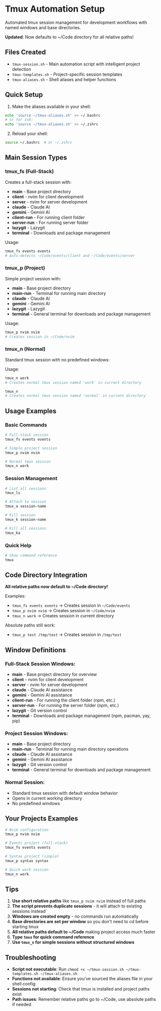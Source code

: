 # Tmux Automation Setup

Automated tmux session management for development workflows with named windows and base directories.

**Updated**: Now defaults to ~/Code directory for all relative paths!

## Files Created

- `tmux-session.sh` - Main automation script with intelligent project detection
- `tmux-templates.sh` - Project-specific session templates
- `tmux-aliases.sh` - Shell aliases and helper functions

## Quick Setup

1. Make the aliases available in your shell:
```bash
echo 'source ~/tmux-aliases.sh' >> ~/.bashrc
# or for zsh:
echo 'source ~/tmux-aliases.sh' >> ~/.zshrc
```

2. Reload your shell:
```bash
source ~/.bashrc  # or ~/.zshrc
```

## Main Session Types

### tmux_fs (Full-Stack)
Creates a full-stack session with:
- **main** - Base project directory
- **client** - nvim for client development
- **server** - nvim for server development
- **claude** - Claude AI
- **gemini** - Gemini AI
- **client-run** - For running client folder
- **server-run** - For running server folder
- **lazygit** - Lazygit
- **terminal** - Downloads and package management

Usage:
```bash
tmux_fs events events
# Auto-detects ~/Code/events/client and ~/Code/events/server
```

### tmux_p (Project)
Simple project session with:
- **main** - Base project directory
- **main-run** - Terminal for running main directory
- **claude** - Claude AI
- **gemini** - Gemini AI
- **lazygit** - Lazygit
- **terminal** - General terminal for downloads and package management

Usage:
```bash
tmux_p nvim nvim
# Creates session in ~/Code/nvim
```

### tmux_n (Normal)
Standard tmux session with no predefined windows:

Usage:
```bash
tmux_n work
# Creates normal tmux session named 'work' in current directory

tmux_n
# Creates normal tmux session named 'normal' in current directory
```

## Usage Examples

### Basic Commands
```bash
# Full-stack session  
tmux_fs events events

# Simple project session
tmux_p nvim nvim

# Normal tmux session
tmux_n work
```

### Session Management
```bash
# List all sessions
tmux_ls

# Attach to session
tmux_a session-name

# Kill session
tmux_k session-name

# Kill all sessions
tmux_ka
```

### Quick Help
```bash
# Show command reference
tmux
```

## Code Directory Integration

**All relative paths now default to ~/Code directory!**

Examples:
- `tmux_fs events events` → Creates session in `~/Code/events`  
- `tmux_p nvim nvim` → Creates session in `~/Code/nvim`
- `tmux_n work` → Creates session in current directory

Absolute paths still work:
- `tmux_p test /tmp/test` → Creates session in `/tmp/test`

## Window Definitions

### Full-Stack Session Windows:
- **main** - Base project directory for overview
- **client** - nvim for client development
- **server** - nvim for server development
- **claude** - Claude AI assistance
- **gemini** - Gemini AI assistance
- **client-run** - For running the client folder (npm, etc.)
- **server-run** - For running the server folder (npm, etc.)
- **lazygit** - Git version control
- **terminal** - Downloads and package management (npm, pacman, yay, pip)

### Project Session Windows:
- **main** - Base project directory
- **main-run** - Terminal for running main directory operations
- **claude** - Claude AI assistance
- **gemini** - Gemini AI assistance
- **lazygit** - Git version control
- **terminal** - General terminal for downloads and package management

### Normal Session:
- Standard tmux session with default window behavior
- Opens in current working directory
- No predefined windows

## Your Projects Examples

```bash
# Nvim configuration
tmux_p nvim nvim

# Events project (full-stack)
tmux_fs events events

# Syntax project (simple)
tmux_p syntax syntax

# Quick work session
tmux_n work
```

## Tips

1. **Use short relative paths** like `tmux_p nvim nvim` instead of full paths
2. **The script prevents duplicate sessions** - it will attach to existing sessions instead
3. **Windows are created empty** - no commands run automatically
4. **Base directories are set per window** so you don't need to cd before starting tmux
5. **All relative paths default to ~/Code** making project access much faster
6. **Type `tmux` for quick command reference**
7. **Use `tmux_n` for simple sessions without structured windows**

## Troubleshooting

- **Script not executable**: Run `chmod +x ~/tmux-session.sh ~/tmux-templates.sh ~/tmux-aliases.sh`
- **Functions not available**: Ensure you've sourced the aliases file in your shell config
- **Sessions not starting**: Check that tmux is installed and project paths exist
- **Path issues**: Remember relative paths go to ~/Code, use absolute paths if needed